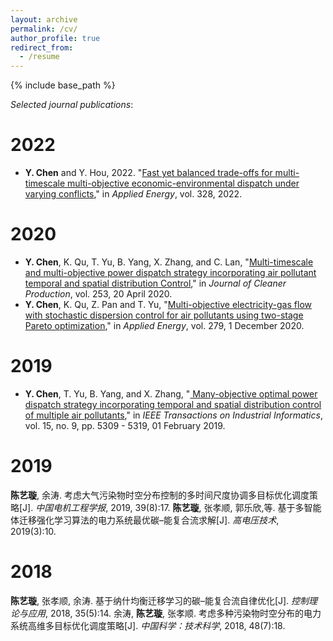 ```yaml
---
layout: archive
permalink: /cv/
author_profile: true
redirect_from:
  - /resume
---
```


{% include base_path %}



_Selected journal publications_:

2022
======
* **Y. Chen** and Y. Hou, 2022. "[Fast yet balanced trade-offs for multi-timescale multi-objective economic-environmental dispatch under varying conflicts](https://doi.org/10.1016/j.apenergy.2022.120122)," in *Applied Energy*,  vol. 328, 2022.



2020
======
* **Y. Chen**, K. Qu, T. Yu, B. Yang, X. Zhang, and C. Lan, "[Multi-timescale and multi-objective power dispatch strategy incorporating air pollutant temporal and spatial distribution Control](https://ieeexplore.ieee.org/document/9801660)," in *Journal of Cleaner Production*, vol. 253, 20 April 2020. 
* **Y. Chen**, K. Qu, Z. Pan and T. Yu, "[Multi-objective electricity-gas flow with stochastic dispersion control for air pollutants using two-stage Pareto optimization](https://doi.org/10.1016/j.apenergy.2020.115773)," in *Applied Energy*, vol. 279, 1 December 2020.


2019
======
* **Y. Chen**, T. Yu, B. Yang, and X. Zhang, "[
Many-objective optimal power dispatch strategy incorporating temporal and spatial distribution control of multiple air pollutants](https://ieeexplore.ieee.org/abstract/document/8632765)," in *IEEE Transactions on Industrial Informatics*, vol. 15, no. 9, pp. 5309 - 5319, 01 February 2019.

2019
======
**陈艺璇**, 余涛. 考虑大气污染物时空分布控制的多时间尺度协调多目标优化调度策略[J]. *中国电机工程学报*, 2019, 39(8):17.
**陈艺璇**, 张孝顺, 郭乐欣,等. 基于多智能体迁移强化学习算法的电力系统最优碳–能复合流求解[J]. *高电压技术*, 2019(3):10.


2018
======
**陈艺璇**, 张孝顺, 余涛. 基于纳什均衡迁移学习的碳–能复合流自律优化[J]. *控制理论与应用*, 2018, 35(5):14.
余涛, **陈艺璇**, 张孝顺. 考虑多种污染物时空分布的电力系统高维多目标优化调度策略[J]. *中国科学：技术科学*, 2018, 48(7):18.
